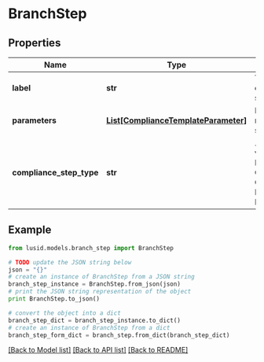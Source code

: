 # BranchStep


## Properties
Name | Type | Description | Notes
------------ | ------------- | ------------- | -------------
**label** | **str** | The label of the compliance step | 
**parameters** | [**List[ComplianceTemplateParameter]**](ComplianceTemplateParameter.md) | Parameters required for the step | 
**compliance_step_type** | **str** | . The available values are: FilterStep, GroupByStep, GroupFilterStep, BranchStep, RecombineStep | 

## Example

```python
from lusid.models.branch_step import BranchStep

# TODO update the JSON string below
json = "{}"
# create an instance of BranchStep from a JSON string
branch_step_instance = BranchStep.from_json(json)
# print the JSON string representation of the object
print BranchStep.to_json()

# convert the object into a dict
branch_step_dict = branch_step_instance.to_dict()
# create an instance of BranchStep from a dict
branch_step_form_dict = branch_step.from_dict(branch_step_dict)
```
[[Back to Model list]](../README.md#documentation-for-models) [[Back to API list]](../README.md#documentation-for-api-endpoints) [[Back to README]](../README.md)


